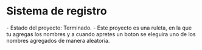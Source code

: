 <h1>Sistema de registro</h1>
- Estado del proyecto: Terminado.
- Este proyecto es una ruleta, en la que tu agregas los nombres y a cuando apretes un boton se eleguira uno de los nombres agregados de manera aleatoria.
